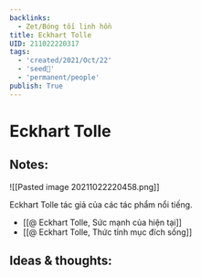 ```yaml
---
backlinks:
  - Zet/Bóng tối linh hồn
title: Eckhart Tolle
UID: 211022220317
tags:
  - 'created/2021/Oct/22'
  - 'seed🥜'
  - 'permanent/people'
publish: True
---
```

# Eckhart Tolle

## Notes:
![[Pasted image 20211022220458.png]]

Eckhart Tolle tác giả của các tác phẩm nổi tiếng.
- [[@ Eckhart Tolle, Sức mạnh của hiện tại]]
- [[@ Eckhart Tolle, Thức tỉnh mục đích sống]]

## Ideas & thoughts:
